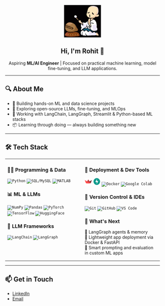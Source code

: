 <div align="center">
  <img src="https://raw.githubusercontent.com/tmylla/tmylla/refs/heads/main/knock-wooden-fish-recite-scripture.gif" width="120"/>
</div>

<h2 align="center">Hi, I'm Rohit 👋</h2>

<p align="center">
  Aspiring <strong>ML/AI Engineer</strong> | Focused on practical machine learning, model fine-tuning, and LLM applications.
</p>

---

## 🔍 About Me

- 🎯 Building hands-on ML and data science projects  
- 🧠 Exploring open-source LLMs, fine-tuning, and MLOps  
- 🔧 Working with LangChain, LangGraph, Streamlit & Python-based ML stacks  
- 📦 Learning through doing — always building something new

---

## 🛠️ Tech Stack

<table>
<tr>
  <td valign="top" width="50%">

### 👨‍💻 Programming & Data

<p align="left">
  <code><img width="10%" src="https://www.vectorlogo.zone/logos/python/python-official.svg" alt="Python"/></code>
  <code><img width="10%" src="https://www.vectorlogo.zone/logos/mysql/mysql-ar21.svg" alt="SQL/MySQL"/></code>
  <code><img width="10%" src="https://www.vectorlogo.zone/logos/mathworks/mathworks-ar21.svg" alt="MATLAB"/></code>
</p>

### 📊 ML & LLMs

<p align="left">
  <code><img width="10%" src="https://www.vectorlogo.zone/logos/numpy/numpy-ar21.svg" alt="NumPy"/></code>
  <code><img width="10%" src="https://www.vectorlogo.zone/logos/pandas/pandas-ar21.svg" alt="Pandas"/></code>
  <code><img width="10%" src="https://www.vectorlogo.zone/logos/pytorch/pytorch-ar21.svg" alt="PyTorch"/></code>
  <code><img width="10%" src="https://www.vectorlogo.zone/logos/tensorflow/tensorflow-ar21.svg" alt="TensorFlow"/></code>
  <code><img width="10%" src="https://huggingface.co/front/assets/huggingface_logo-noborder.svg" alt="HuggingFace" title="HuggingFace" /></code>
</p>

### 🧠 LLM Frameworks

<p align="left">
  <code><img width="10%" src="https://avatars.githubusercontent.com/u/106233153?s=200&v=4" alt="LangChain" title="LangChain"/></code>
  <code><img width="10%" src="https://raw.githubusercontent.com/langgraph-ai/langgraph/main/docs/_static/langgraph-logo-light.png" alt="LangGraph" title="LangGraph"/></code>
</p>

  </td>
  
  <td valign="top" width="50%">

### 🚀 Deployment & Dev Tools

<p align="left">
  <code><img width="10%" src="https://raw.githubusercontent.com/github/explore/main/topics/streamlit/streamlit.png" alt="Streamlit"/></code>
  <code><img width="10%" src="https://raw.githubusercontent.com/github/explore/main/topics/fastapi/fastapi.png" alt="FastAPI"/></code>
  <code><img width="10%" src="https://www.vectorlogo.zone/logos/docker/docker-icon.svg" alt="Docker"/></code>
  <code><img width="10%" src="https://raw.githubusercontent.com/jupyter/design/main/logos/colab-logo.svg" alt="Google Colab"/></code>
</p>

### 🧰 Version Control & IDEs

<p align="left">
  <code><img width="10%" src="https://www.vectorlogo.zone/logos/git-scm/git-scm-icon.svg" alt="Git"/></code>
  <code><img width="10%" src="https://www.vectorlogo.zone/logos/github/github-icon.svg" alt="GitHub"/></code>
  <code><img width="10%" src="https://www.vectorlogo.zone/logos/visualstudio_code/visualstudio_code-icon.svg" alt="VS Code"/></code>
</p>

### 🧭 What's Next

<p align="left">
  🔹 LangGraph agents & memory<br>
  🔹 Lightweight app deployment via Docker & FastAPI<br>
  🔹 Smart prompting and evaluation in custom ML apps
</p>

  </td>
</tr>
</table>

---

## 📫 Get in Touch

- [LinkedIn](https://www.linkedin.com/in/rohitkmr8527)  
- [Email](mailto:rohitkr7518@gmail.com)
